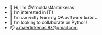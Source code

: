- 👋 Hi, I’m @ArnoldasMartinkenas
- 👀 I’m interested in IT:)
- 🌱 I’m currently learning QA software tester..
- 💞️ I’m looking to collaborate on Python!
- 📫 a.maertinkenas.88@gmail.com

<!---
ArnoldasMartinkenas/ArnoldasMartinkenas is a ✨ special ✨ repository because its `README.md` (this file) appears on your GitHub profile.
You can click the Preview link to take a look at your changes.
--->
